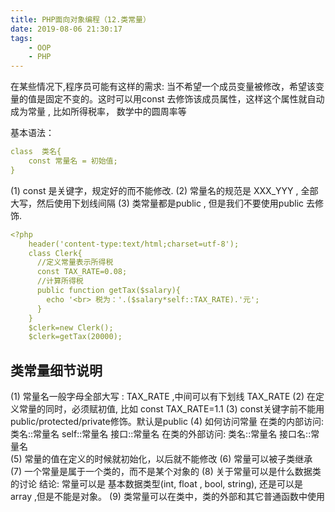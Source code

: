 ```yaml
---
title: PHP面向对象编程（12.类常量）
date: 2019-08-06 21:30:17
tags:
    - OOP
    - PHP
---
```

在某些情况下,程序员可能有这样的需求:
当不希望一个成员变量被修改，希望该变量的值是固定不变的。这时可以用const 去修饰该成员属性，这样这个属性就自动成为常量 , 比如所得税率， 数学中的圆周率等

基本语法：
```yaml
class  类名{
	const 常量名 = 初始值;
}

```
(1)	const 是关键字，规定好的而不能修改.
(2)	常量名的规范是 XXX_YYY , 全部大写，然后使用下划线间隔
(3)	类常量都是public , 但是我们不要使用public 去修饰.

```yaml
<?php 
    header('content-type:text/html;charset=utf-8');
    class Clerk{
      //定义常量表示所得税
      const TAX_RATE=0.08;
      //计算所得税
      public function getTax($salary){
        echo '<br> 税为：'.($salary*self::TAX_RATE).'元';
      }
    }
    $clerk=new Clerk();
    $clerk=getTax(20000);

```
## 类常量细节说明
(1)	常量名一般字母全部大写 : TAX_RATE ,中间可以有下划线 TAX_RATE
(2)	在定义常量的同时，必须赋初值, 比如 const TAX_RATE=1.1
(3)	const关键字前不能用public/protected/private修饰。默认是public
(4)	如何访问常量
在类的内部访问:    类名::常量名    self::常量名   接口::常量名
在类的外部访问:    类名::常量名                   接口名::常量名   
(5)	常量的值在定义的时候就初始化，以后就不能修改
(6)	常量可以被子类继承
(7)	一个常量是属于一个类的，而不是某个对象的
(8)	关于常量可以是什么数据类的讨论
结论: 常量可以是 基本数据类型(int, float , bool, string), 还是可以是 array ,但是不能是对象。
(9)	类常量可以在类中，类的外部和其它普通函数中使用



